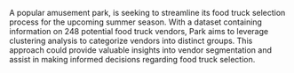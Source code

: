 A popular amusement park, is seeking to streamline its food truck selection process for the upcoming summer season. With a dataset containing information on 248 potential food truck vendors, Park aims to leverage clustering analysis to categorize vendors into distinct groups. This approach could provide valuable insights into vendor segmentation and assist in making informed decisions regarding food truck selection.

